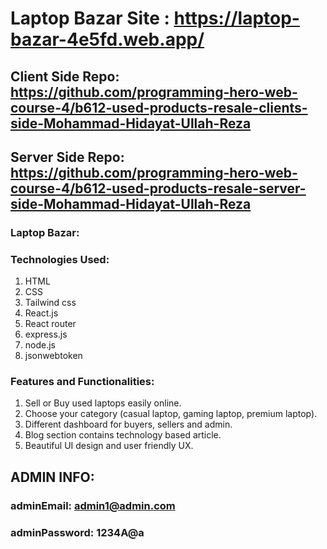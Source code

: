 # Laptop Bazar Site : https://laptop-bazar-4e5fd.web.app/

## Client Side Repo: https://github.com/programming-hero-web-course-4/b612-used-products-resale-clients-side-Mohammad-Hidayat-Ullah-Reza

## Server Side Repo: https://github.com/programming-hero-web-course-4/b612-used-products-resale-server-side-Mohammad-Hidayat-Ullah-Reza

### Laptop Bazar:

### Technologies Used:

1. HTML
2. CSS
3. Tailwind css
4. React.js
5. React router
6. express.js
7. node.js
8. jsonwebtoken

### Features and Functionalities:

1. Sell or Buy used laptops easily online.
2. Choose your category (casual laptop, gaming laptop, premium laptop).
3. Different dashboard for buyers, sellers and admin.
4. Blog section contains technology based article.
5. Beautiful UI design and user friendly UX.

## ADMIN INFO:

### adminEmail: admin1@admin.com

### adminPassword: 1234A@a
